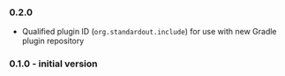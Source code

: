 ### 0.2.0

 - Qualified plugin ID (`org.standardout.include`) for use with new Gradle plugin repository

### 0.1.0 - initial version
